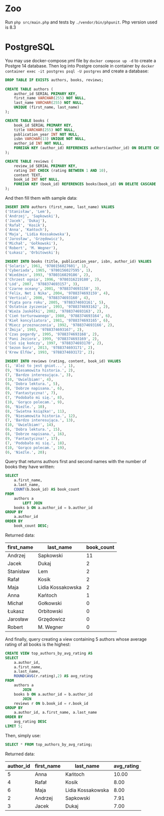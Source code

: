 # Zoo
Run ```php src/main.php``` and tests by ```./vendor/bin/phpunit```.
Php version used is 8.3
# PostgreSQL
You may use docker-compose.yml file by ```docker compose up -d``` to create a Postgre 14 database.
Then log into Postgre console in container by ```docker container exec -it postgres psql -U postgres``` and create a database:
```sql
DROP TABLE IF EXISTS authors, books, reviews;
    
CREATE TABLE authors (
    author_id SERIAL PRIMARY KEY,
    first_name VARCHAR(255) NOT NULL,
    last_name VARCHAR(255) NOT NULL,
    UNIQUE (first_name, last_name)
);

CREATE TABLE books (
    book_id SERIAL PRIMARY KEY,
    title VARCHAR(255) NOT NULL,
    publication_year INT NOT NULL,
    isbn VARCHAR(13) UNIQUE NOT NULL,
    author_id INT NOT NULL,
    FOREIGN KEY (author_id) REFERENCES authors(author_id) ON DELETE CASCADE
);

CREATE TABLE reviews (
    review_id SERIAL PRIMARY KEY,
    rating INT CHECK (rating BETWEEN 1 AND 10),
    content TEXT,
    book_id INT NOT NULL,
    FOREIGN KEY (book_id) REFERENCES books(book_id) ON DELETE CASCADE
);
```
And then fill them with sample data:
```sql
INSERT INTO authors (first_name, last_name) VALUES
('Stanisław', 'Lem'),
('Andrzej', 'Sapkowski'),
('Jacek', 'Dukaj'),
('Rafał', 'Kosik'),
('Anna', 'Kańtoch'),
('Maja', 'Lidia Kossakowska'),
('Jarosław', 'Grzędowicz'),
('Michał', 'Gołkowski'),
('Robert', 'M. Wegner'),
('Łukasz', 'Orbitowski');

INSERT INTO books (title, publication_year, isbn, author_id) VALUES
('Solaris', 1961, '9780156027601', 1),
('Cyberiada', 1965, '9780156027595', 1),
('Wiedźmin', 1993, '9780316029186', 2),
('Chrzest ognia', 1996, '9780316219180', 2),
('Lód', 2007, '9788374693157', 3),
('Czarne oceany', 2001, '9788374693158', 3),
('Felix, Net i Nika', 2004, '9788374693159', 4),
('Vertical', 2006, '9788374693160', 4),
('Piąta pora roku', 2005, '9788374693161', 5),
('Ostatnie życzenie', 1993, '9788374693162', 2),
('Wieża Jaskółki', 2002, '9788374693163', 2),
('Cień torturowanego', 1980, '9788374693164', 6),
('Kieł koncyliatora', 1981, '9788374693165', 6),
('Miecz przeznaczenia', 1992, '9788374693166', 2),
('Żmija', 1993, '9788374693167', 2),
('Czas pogardy', 1995, '9788374693168', 2),
('Pani Jeziora', 1999, '9788374693169', 2),
('Coś się kończy', 1997, '9788374693170', 2),
('Sezon burz', 2013, '9788374693171', 2),
('Krew Elfów', 1993, '9788374693172', 2);

INSERT INTO reviews (rating, content, book_id) VALUES
(1, 'Ależ to jest gniot...', 1),
(9, 'Niesamowita historia.', 2),
(7, 'Bardzo interesująca.', 3),
(10, 'Uwielbiam!', 4),
(6, 'Dobra lektura.', 5),
(8, 'Dobrze napisana.', 6),
(9, 'Fantastyczna!', 7),
(7, 'Podobało mi się.', 8),
(10, 'Gorąco polecam.', 9),
(6, 'Nieźle.', 10),
(8, 'Świetna książka!', 11),
(9, 'Niesamowita historia.', 12),
(7, 'Bardzo interesująca.', 13),
(10, 'Uwielbiam!', 14),
(6, 'Dobra lektura.', 15),
(8, 'Dobrze napisana.', 16),
(9, 'Fantastyczna!', 17),
(7, 'Podobało mi się.', 18),
(10, 'Gorąco polecam.', 19),
(6, 'Nieźle.', 20);
```
Query that returns authors first and second names with the number of books they have written:

```sql
SELECT
    a.first_name,
    a.last_name,
    COUNT(b.book_id) AS book_count
FROM
    authors a
        LEFT JOIN
    books b ON a.author_id = b.author_id
GROUP BY
    a.author_id
ORDER BY
    book_count DESC;
```
Returned data:

| first_name | last_name         | book_count |
|------------|-------------------|------------|
| Andrzej    | Sapkowski         | 11         |
| Jacek      | Dukaj             | 2          |
| Stanisław  | Lem               | 2          |
| Rafał      | Kosik             | 2          |
| Maja       | Lidia Kossakowska | 2          |
| Anna       | Kańtoch           | 1          |
| Michał     | Gołkowski         | 0          |
| Łukasz     | Orbitowski        | 0          |
| Jarosław   | Grzędowicz        | 0          |
| Robert     | M. Wegner         | 0          |
And finally, query creating a view containing 5 authors whose average rating of all books is the highest: 

```sql
CREATE VIEW top_authors_by_avg_rating AS
SELECT
    a.author_id,
    a.first_name,
    a.last_name,
    ROUND(AVG(r.rating),2) AS avg_rating
FROM
    authors a
        JOIN
    books b ON a.author_id = b.author_id
        JOIN
    reviews r ON b.book_id = r.book_id
GROUP BY
    a.author_id, a.first_name, a.last_name
ORDER BY
    avg_rating DESC
LIMIT 5;
```
Then, simply use:
```sql
SELECT * FROM top_authors_by_avg_rating;
```
Returned data:

| author_id | first_name | last_name         | avg_rating |
|-----------|------------|-------------------|------------|
| 5         | Anna       | Kańtoch           | 10.00      |
| 4         | Rafał      | Kosik             | 8.00       |
| 6         | Maja       | Lidia Kossakowska | 8.00       |
| 2         | Andrzej    | Sapkowski         | 7.91       |
| 3         | Jacek      | Dukaj             | 7.00       |
